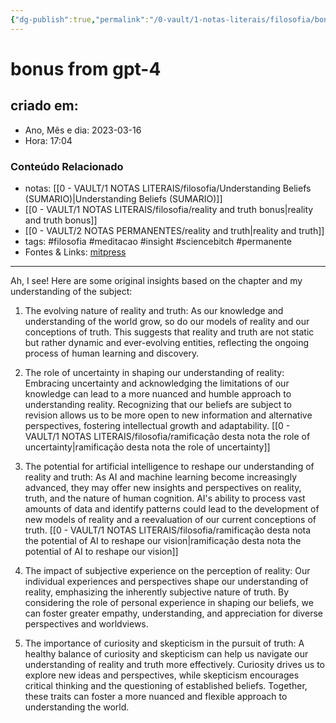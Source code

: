 ```yaml
---
{"dg-publish":true,"permalink":"/0-vault/1-notas-literais/filosofia/bonus-from-gpt-4-understanding-beliefs/","title":"bonus from gpt-4","tags":["filosofia","meditacao","insight","sciencebitch","permanente"],"dgHomeLink":true,"dgShowLocalGraph":true,"dgShowFileTree":true,"dgEnableSearch":true,"noteIcon":""}
---
```



# bonus from gpt-4

## criado em: 

- Ano, Mês e dia: 2023-03-16
- Hora: 17:04

### Conteúdo Relacionado

- notas: [[0 - VAULT/1 NOTAS LITERAIS/filosofia/Understanding Beliefs (SUMARIO)\|Understanding Beliefs (SUMARIO)]]
- [[0 - VAULT/1 NOTAS LITERAIS/filosofia/reality and truth bonus\|reality and truth bonus]]
- [[0 - VAULT/2 NOTAS PERMANENTES/reality and truth\|reality and truth]]
- tags: #filosofia #meditacao #insight #sciencebitch #permanente
- Fontes & Links: [mitpress](https://mitpress.mit.edu/9780262526432/understanding-beliefs/)
---

Ah, I see! Here are some original insights based on the chapter and my understanding of the subject:

1. The evolving nature of reality and truth: As our knowledge and understanding of the world grow, so do our models of reality and our conceptions of truth. This suggests that reality and truth are not static but rather dynamic and ever-evolving entities, reflecting the ongoing process of human learning and discovery.

2. The role of uncertainty in shaping our understanding of reality: Embracing uncertainty and acknowledging the limitations of our knowledge can lead to a more nuanced and humble approach to understanding reality. Recognizing that our beliefs are subject to revision allows us to be more open to new information and alternative perspectives, fostering intellectual growth and adaptability. [[0 - VAULT/1 NOTAS LITERAIS/filosofia/ramificação desta nota the role of uncertainty\|ramificação desta nota the role of uncertainty]]

3. The potential for artificial intelligence to reshape our understanding of reality and truth: As AI and machine learning become increasingly advanced, they may offer new insights and perspectives on reality, truth, and the nature of human cognition. AI's ability to process vast amounts of data and identify patterns could lead to the development of new models of reality and a reevaluation of our current conceptions of truth. [[0 - VAULT/1 NOTAS LITERAIS/filosofia/ramificação desta nota the potential of AI to reshape our vision\|ramificação desta nota the potential of AI to reshape our vision]]

4. The impact of subjective experience on the perception of reality: Our individual experiences and perspectives shape our understanding of reality, emphasizing the inherently subjective nature of truth. By considering the role of personal experience in shaping our beliefs, we can foster greater empathy, understanding, and appreciation for diverse perspectives and worldviews.

5. The importance of curiosity and skepticism in the pursuit of truth: A healthy balance of curiosity and skepticism can help us navigate our understanding of reality and truth more effectively. Curiosity drives us to explore new ideas and perspectives, while skepticism encourages critical thinking and the questioning of established beliefs. Together, these traits can foster a more nuanced and flexible approach to understanding the world.
